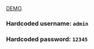 [DEMO](news-app-yurakichalo.surge.sh/home).

### Hardcoded username: `admin`

### Hardcoded password: `12345`

